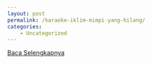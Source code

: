 ```yaml
---
layout: post
permalink: /karaoke-iklim-mimpi-yang-hilang/
categories:
    - Uncategorized
---
```


[Baca Selengkapnya](/09)